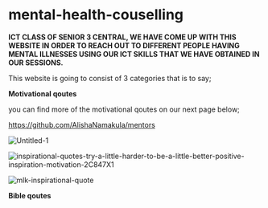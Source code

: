 # mental-health-couselling
**ICT CLASS OF SENIOR 3 CENTRAL, WE HAVE COME UP WITH THIS WEBSITE IN ORDER TO REACH OUT TO DIFFERENT PEOPLE HAVING MENTAL
ILLNESSES USING OUR ICT SKILLS THAT WE HAVE OBTAINED IN OUR SESSIONS.**

This website is going to consist of 3 categories that is to say;

**Motivational qoutes**

you can find more of the motivational qoutes on our next page below;

https://github.com/AlishaNamakula/mentors

![Untitled-1](https://github.com/AlishaNamakula/mental-health-couselling/assets/145709106/ca87af40-ca84-4296-851a-fdf9b8c89161)

![inspirational-quotes-try-a-little-harder-to-be-a-little-better-positive-inspiration-motivation-2C847X1](https://github.com/AlishaNamakula/mental-health-couselling/assets/145709106/47a45b3a-64fb-4d60-b7bf-73767192cfc7)



![mlk-inspirational-quote](https://github.com/AlishaNamakula/mental-health-couselling/assets/145709106/f05ec38e-bac1-4dfe-aa7e-1e8211d6435a)

**Bible qoutes**





